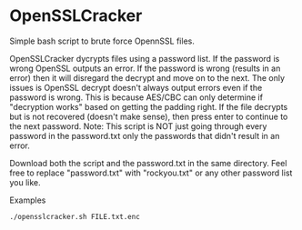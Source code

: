 # OpenSSLCracker
Simple bash script to brute force OpennSSL files.

OpenSSLCracker dycrypts files using a password list. If the password is wrong OpenSSL outputs an error. If the password is wrong (results in an error) then it will disregard the decrypt and move on to the next. The only issues is OpenSSL decrypt doesn't always output errors even if the password is wrong. This is because AES/CBC can only determine if "decryption works" based on getting the padding right. If the file decrypts but is not recovered (doesn't make sense), then press enter to continue to the next password.
Note: This script is NOT just going through every password in the password.txt only the passwords that didn't result in an error.

Download both the script and the password.txt in the same directory. Feel free to replace "password.txt" with "rockyou.txt" or any other password list you like.

Examples

```./opensslcracker.sh FILE.txt.enc```

